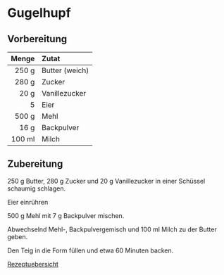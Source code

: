 # Gugelhupf

## Vorbereitung

|  Menge | Zutat          |
| ------:|:-------------- |
|  250 g | Butter (weich) |
|  280 g | Zucker         |
|   20 g | Vanillezucker  |
|      5 | Eier           |
|  500 g | Mehl           |
|    16 g | Backpulver     |
| 100 ml | Milch          |

## Zubereitung

250 g Butter, 280 g Zucker und 20 g Vanillezucker in einer Schüssel schaumig schlagen. 

Eier einrühren

500 g Mehl mit 7 g Backpulver mischen.

Abwechselnd Mehl-, Backpulvergemisch und 100 ml Milch zu der Butter geben.

Den Teig in die Form füllen und etwa 60 Minuten backen.

[Rezeptuebersicht](./Rezeptuebersicht.md)

